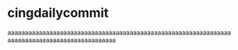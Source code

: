 # cingdailycommit
aaaaaaaaaaaaaaaaaaaaaaaaaaaaaaaaaaaaaaaaaaaaaaaaaaaaaaaaaaaaaaaaaaaaaaaaaaaaaaaaaaaaaaaaaaaaaaa